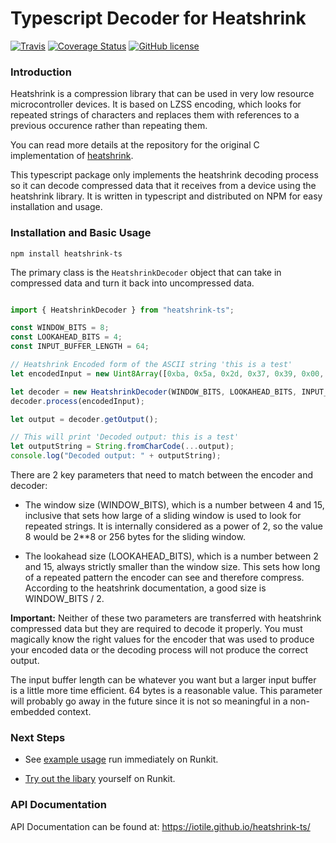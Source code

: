 # Typescript Decoder for Heatshrink

[![Travis](https://img.shields.io/travis/iotile/heatshrink-ts.svg)](https://travis-ci.org/iotile/heatshrink-ts)
[![Coverage Status](https://coveralls.io/repos/github/iotile/heatshrink-ts/badge.svg?branch=master)](https://coveralls.io/github/iotile/heatshrink-ts?branch=master)
[![GitHub license](https://img.shields.io/github/license/iotile/heatshrink-ts.svg)](https://github.com/iotile/heatshrink-ts/blob/master/LICENSE)

### Introduction

Heatshrink is a compression library that can be used in very low resource microcontroller devices.  It is based on LZSS encoding, which 
looks for repeated strings of characters and replaces them with references to a previous occurence rather than repeating them.

You can read more details at the repository for the original C implementation of [heatshrink](https://github.com/atomicobject/heatshrink/).

This typescript package only implements the heatshrink decoding process so it can decode compressed data that it receives from
a device using the heatshrink library.  It is written in typescript and distributed on NPM for easy installation and usage.

### Installation and Basic Usage

```shell
npm install heatshrink-ts
```

The primary class is the `HeatshrinkDecoder` object that can take in compressed data and turn it back into uncompressed data.

```typescript

import { HeatshrinkDecoder } from "heatshrink-ts";

const WINDOW_BITS = 8;
const LOOKAHEAD_BITS = 4;
const INPUT_BUFFER_LENGTH = 64;

// Heatshrink Encoded form of the ASCII string 'this is a test'
let encodedInput = new Uint8Array([0xba, 0x5a, 0x2d, 0x37, 0x39, 0x00, 0x08, 0xac, 0x32, 0x0b, 0xa5, 0x96, 0xe7, 0x74]);

let decoder = new HeatshrinkDecoder(WINDOW_BITS, LOOKAHEAD_BITS, INPUT_BUFFER_LENGTH);
decoder.process(encodedInput);

let output = decoder.getOutput();

// This will print 'Decoded output: this is a test'
let outputString = String.fromCharCode(...output);
console.log("Decoded output: " + outputString);
```

There are 2 key parameters that need to match between the encoder and decoder:

 - The window size (WINDOW_BITS), which is a number between 4 and 15, inclusive
   that sets how large of a sliding window is used to look for repeated strings.
   It is internally considered as a power of 2, so the value 8 would be 2**8 or
   256 bytes for the sliding window.
 
 - The lookahead size (LOOKAHEAD_BITS), which is a number between 2 and 15, always
   strictly smaller than the window size.  This sets how long of a repeated pattern
   the encoder can see and therefore compress.  According to the heatshrink
   documentation, a good size is WINDOW_BITS / 2.
 
**Important:** Neither of these two parameters are transferred with heatshrink compressed
data but they are required to decode it properly.  You must magically know the
right values for the encoder that was used to produce your encoded data or the
decoding process will not produce the correct output.

The input buffer length can be whatever you want but a larger input buffer is
a little more time efficient.  64 bytes is a reasonable value.  This parameter
will probably go away in the future since it is not so meaningful in a
non-embedded context.

### Next Steps

- See [example usage](https://runkit.com/timburke/runkit-npm-heatshrink-ts-example-1) run
immediately on Runkit.

- [Try out the libary](https://npm.runkit.com/heatshrink-ts) yourself on Runkit.

### API Documentation

API Documentation can be found at: https://iotile.github.io/heatshrink-ts/
